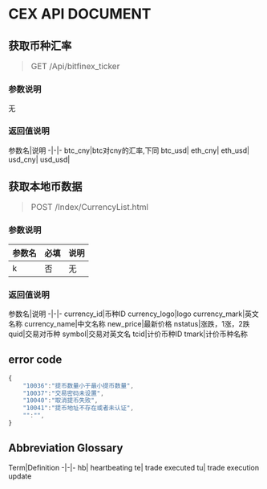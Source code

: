 <style>
blockquote{font-size:16px;}
</style>
# CEX API DOCUMENT

## 获取币种汇率
> GET /Api/bitfinex_ticker
### 参数说明
无
### 返回值说明
参数名|说明
-|-|-
btc_cny|btc对cny的汇率,下同
btc_usd|
eth_cny|
eth_usd|
usd_cny|
usd_usd|


## 获取本地币数据
> POST /Index/CurrencyList.html
### 参数说明
参数名|必填|说明
-|-|-
k|否|无
### 返回值说明
参数名|说明
-|-|-
currency_id|币种ID
currency_logo|logo
currency_mark|英文名称
currency_name|中文名称
new_price|最新价格
nstatus|涨跌，1涨，2跌
quid|交易对币种
symbol|交易对英文名
tcid|计价币种ID
tmark|计价币种名称


## error code
```javascript
{
	"10036":"提币数量小于最小提币数量",
	"10037":"交易密码未设置",
	"10040":"取消提币失败",
	"10041":"提币地址不存在或者未认证",
	"":"",
}
```


## Abbreviation Glossary
Term|Definition
-|-|-
hb|	heartbeating
te|	trade executed
tu|	trade execution update

